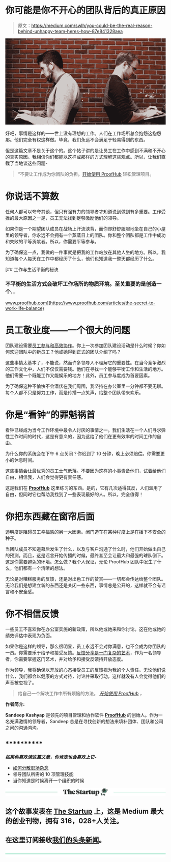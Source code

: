 # 你可能是你不开心的团队背后的真正原因

> 原文：<https://medium.com/swlh/you-could-be-the-real-reason-behind-unhappy-team-heres-how-87e841328aea>

![](img/76298085238111b9be1ed99352048f55.png)

好吧，事情是这样的——世上没有理想的工作。人们在工作场所总会抱怨这抱怨那。他们完全有权这样做。毕竟，我们永远不会满足于轻易得到的东西。

但是这篇文章不是关于这个的。这个帖子讲的是让员工在工作中感到不满和不开心的真实原因。我相信你们都能以这样或那样的方式理解这些观点。所以，让我们直截了当地谈这些问题-

> “不要让工作成为你团队的负担。[开始使用 ProofHub](https://www.proofhub.com/?utm_source=Medium&utm_medium=Referral&utm_campaign=Productivity%2FHacks&utm_term=CTA-1&utm_content=You%20Could%20Be%20The%20Real%20Reason%20Behind%20Unhappy%20team.%20Here%E2%80%99s%C2%A0how) 轻松管理项目。

# 你说话不算数

任何人都可以夸夸其谈，但只有强有力的领导者才知道说到做到有多重要。工作受挫的最大原因之一是，员工无法找到足够激励他们的领导。

如果你是一个期望团队成员在战场上汗流浃背，而你却舒舒服服地坐在自己的小屋里的领导者，你永远不会拥有一个蒸蒸日上的团队。你和整个团队都是工作中成功和失败的平等贡献者。所以，你需要平等参与。

为了确保这一点，我做的一件事就是把我的工作站放在其他人坐的地方。所以，我知道每个人每天在工作中都经历了什么，他们也知道我一整天都经历了什么。

[](https://www.proofhub.com/articles/the-secret-to-work-life-balance) [## 工作与生活平衡的秘诀

### 不平衡的生活方式会破坏工作场所的物质环境。至关重要的是创造一个…

www.proofhub.com](https://www.proofhub.com/articles/the-secret-to-work-life-balance) 

# 员工敬业度——一个很大的问题

团队建设需要[员工参与和高效协作](https://www.proofhub.com/articles/effective-team-communication)。你上一次参加团队建设活动是什么时候？你如何欢迎团队中的新员工？他或她得到正式的团队介绍了吗？

这些事情太基本了，不能说，然而许多领导人不理解它的重要性。在当今竞争激烈的工作文化中，人们不仅仅需要钱。他们在寻找一个能够平衡工作和生活的地方。他们需要一个既能工作又能娱乐的地方！此外，员工参与度成为首要因素。

为了确保这种不愉快不会潜伏在我们周围，我坚持在办公室里一分钟都不要无聊。每个人都不只是努力工作，而是传播一点笑声，给整个团队带来欢乐。

# 你是“看钟”的罪魁祸首

看钟已经成为当今工作环境中最令人讨厌的事情之一。我们生活在一个人们寻求弹性工作时间的时代，这是有意义的，因为这给了他们在更有效率的时间工作的自由。

为什么你的系统会在下午 6 点关闭？你迟到了 10 分钟，晚上必须赔偿。你需要更小的休息时间。

这些事情会让最优秀的员工士气低落。不要因为这样的小事责备他们，试着给他们自由，相信我，人们会觉得更有责任感。

这是我们在 [**ProofHub**](https://www.proofhub.com/?utm_source=Medium&utm_medium=Referral&utm_campaign=Productivity%2FHacks&utm_content=You%20Could%20Be%20The%20Real%20Reason%20Behind%20Unhappy%20team.%20Here%E2%80%99s%C2%A0how) 这里练习的东西。是的，它有几次适得其反，人们滥用了自由，但同时它也帮助我找到了一些表现最好的人。所以，完全值得！

# 你把东西藏在窗帘后面

透明度是阻碍员工幸福感的另一大因素。闭门造车在某种程度上是在播下不安全的种子。

当团队成员不知道幕后发生了什么，以及与客户沟通了什么时，他们开始做出自己的预测。而且，这是谣言开始传播的时候，最终甚至会让最大和最强的球队倒下。这是你需要避免的环境。怎么做？我个人保证，无论 ProofHub 团队中发生了什么，他们都有一个清晰的想法。

无论是对糟糕服务的反馈，还是对出色工作的赞赏——一切都会传达给整个团队。无论我们是想建立新的东西还是关闭一些东西，事情总是公开的，这样就不会有谣言和不安全感。

# 你不相信反馈

一些员工不喜欢你在办公室实施的新政策，所以他或她来和你讨论。这在他或她的绩效评估中表现为负面。

如果你是这样的领导，那么很明显，员工永远不会对你满意，也不会成为你团队的一员。你需要乐于给予和接受反馈。[反馈分享是一门复杂的艺术](https://www.linkedin.com/pulse/complicated-art-feedback-giving-seeking-receiving-vartika-kashyap)，作为一名领导者，你需要掌握这门艺术，并对给予和接受反馈持开放态度。

作为领导，我将确保以开放的心态接受员工的反馈视为我的个人责任。无论他们说什么，我们都会以健康的方式对待，讨论并采取行动，这样就没有人会觉得他们的声音被忽视了。

> 给自己一个解决工作中所有烦恼的方法。 [*开始使用 ProofHub*](https://www.proofhub.com/?utm_source=Medium&utm_medium=Referral&utm_campaign=Productivity%2FHacks&utm_term=CTA-2&utm_content=You%20Could%20Be%20The%20Real%20Reason%20Behind%20Unhappy%20team.%20Here%E2%80%99s%C2%A0how) *。*

**作者简介:**

**Sandeep Kashyap** 是领先的项目管理和协作软件 [**ProofHub**](https://www.proofhub.com/?utm_source=Medium&utm_medium=Referral&utm_campaign=Productivity%2FHacks&utm_content=You%20Could%20Be%20The%20Real%20Reason%20Behind%20Unhappy%20team.%20Here%E2%80%99s%C2%A0how) 的创始人。作为一名充满激情的领导者，Sandeep 总是在寻找创新的想法来填补团体、团队和公司之间的沟通鸿沟。

## **********

***如果你喜欢读这篇文章，你肯定也会喜欢上它-***

*   [如何分散职场杂念](/@kashyapsandeep/how-to-distract-workplace-distractions-37392180b342)
*   领导团队所需的 10 项管理技能
*   当你知道是时候离开一个组织的时候

[![](img/308a8d84fb9b2fab43d66c117fcc4bb4.png)](https://medium.com/swlh)

## 这个故事发表在 [The Startup](https://medium.com/swlh) 上，这是 Medium 最大的创业刊物，拥有 316，028+人关注。

## 在这里订阅接收[我们的头条新闻](http://growthsupply.com/the-startup-newsletter/)。

[![](img/b0164736ea17a63403e660de5dedf91a.png)](https://medium.com/swlh)